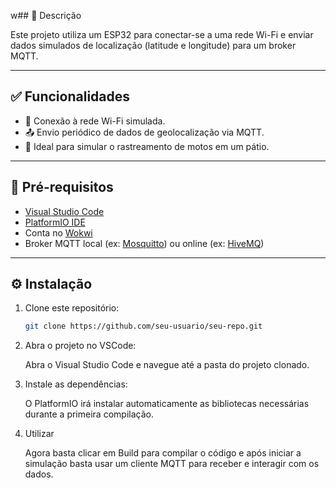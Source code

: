 w## 📌 Descrição

Este projeto utiliza um ESP32 para conectar-se a uma rede Wi-Fi e enviar dados simulados de localização (latitude e longitude) para um broker MQTT.

---

## ✅ Funcionalidades

- 📶 Conexão à rede Wi-Fi simulada.
- 📤 Envio periódico de dados de geolocalização via MQTT.
- 🧭 Ideal para simular o rastreamento de motos em um pátio.

---

## 🧰 Pré-requisitos

- [Visual Studio Code](https://code.visualstudio.com/)
- [PlatformIO IDE](https://platformio.org/install/ide?install=vscode)
- Conta no [Wokwi](https://wokwi.com/)
- Broker MQTT local (ex: [Mosquitto](https://mosquitto.org/)) ou online (ex: [HiveMQ](https://www.hivemq.com/))

---

## ⚙️ Instalação

1. Clone este repositório:

   ```bash
   git clone https://github.com/seu-usuario/seu-repo.git

   ```

2. Abra o projeto no VSCode:

   Abra o Visual Studio Code e navegue até a pasta do projeto clonado.

3. Instale as dependências:

   O PlatformIO irá instalar automaticamente as bibliotecas necessárias durante a primeira compilação.

4. Utilizar

   Agora basta clicar em Build para compilar o código e após iniciar a simulação basta usar um cliente MQTT para receber e interagir com os dados.
